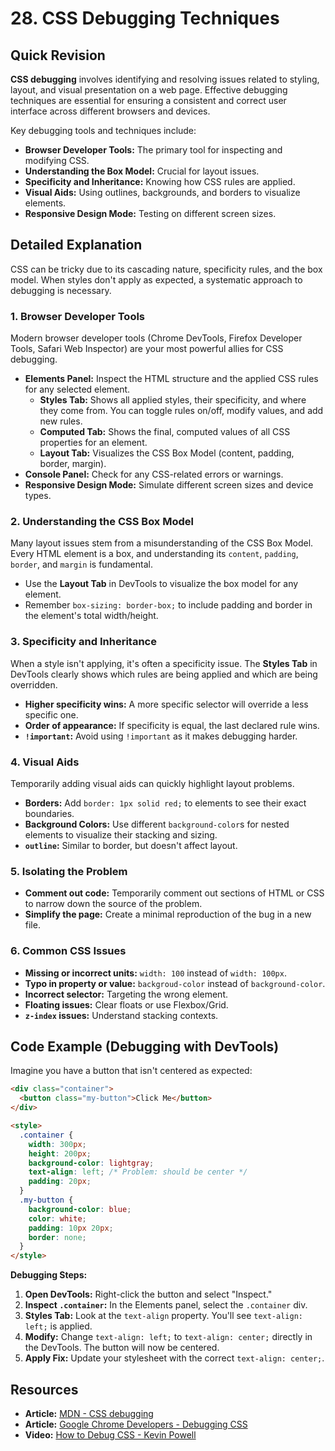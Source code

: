 
# 28. CSS Debugging Techniques

## Quick Revision

**CSS debugging** involves identifying and resolving issues related to styling, layout, and visual presentation on a web page. Effective debugging techniques are essential for ensuring a consistent and correct user interface across different browsers and devices.

Key debugging tools and techniques include:

*   **Browser Developer Tools:** The primary tool for inspecting and modifying CSS.
*   **Understanding the Box Model:** Crucial for layout issues.
*   **Specificity and Inheritance:** Knowing how CSS rules are applied.
*   **Visual Aids:** Using outlines, backgrounds, and borders to visualize elements.
*   **Responsive Design Mode:** Testing on different screen sizes.

## Detailed Explanation

CSS can be tricky due to its cascading nature, specificity rules, and the box model. When styles don't apply as expected, a systematic approach to debugging is necessary.

### 1. Browser Developer Tools

Modern browser developer tools (Chrome DevTools, Firefox Developer Tools, Safari Web Inspector) are your most powerful allies for CSS debugging.

*   **Elements Panel:** Inspect the HTML structure and the applied CSS rules for any selected element.
    *   **Styles Tab:** Shows all applied styles, their specificity, and where they come from. You can toggle rules on/off, modify values, and add new rules.
    *   **Computed Tab:** Shows the final, computed values of all CSS properties for an element.
    *   **Layout Tab:** Visualizes the CSS Box Model (content, padding, border, margin).
*   **Console Panel:** Check for any CSS-related errors or warnings.
*   **Responsive Design Mode:** Simulate different screen sizes and device types.

### 2. Understanding the CSS Box Model

Many layout issues stem from a misunderstanding of the CSS Box Model. Every HTML element is a box, and understanding its `content`, `padding`, `border`, and `margin` is fundamental.

*   Use the **Layout Tab** in DevTools to visualize the box model for any element.
*   Remember `box-sizing: border-box;` to include padding and border in the element's total width/height.

### 3. Specificity and Inheritance

When a style isn't applying, it's often a specificity issue. The **Styles Tab** in DevTools clearly shows which rules are being applied and which are being overridden.

*   **Higher specificity wins:** A more specific selector will override a less specific one.
*   **Order of appearance:** If specificity is equal, the last declared rule wins.
*   **`!important`:** Avoid using `!important` as it makes debugging harder.

### 4. Visual Aids

Temporarily adding visual aids can quickly highlight layout problems.

*   **Borders:** Add `border: 1px solid red;` to elements to see their exact boundaries.
*   **Background Colors:** Use different `background-color`s for nested elements to visualize their stacking and sizing.
*   **`outline`:** Similar to border, but doesn't affect layout.

### 5. Isolating the Problem

*   **Comment out code:** Temporarily comment out sections of HTML or CSS to narrow down the source of the problem.
*   **Simplify the page:** Create a minimal reproduction of the bug in a new file.

### 6. Common CSS Issues

*   **Missing or incorrect units:** `width: 100` instead of `width: 100px`.
*   **Typo in property or value:** `backgroud-color` instead of `background-color`.
*   **Incorrect selector:** Targeting the wrong element.
*   **Floating issues:** Clear floats or use Flexbox/Grid.
*   **`z-index` issues:** Understand stacking contexts.

## Code Example (Debugging with DevTools)

Imagine you have a button that isn't centered as expected:

```html
<div class="container">
  <button class="my-button">Click Me</button>
</div>

<style>
  .container {
    width: 300px;
    height: 200px;
    background-color: lightgray;
    text-align: left; /* Problem: should be center */
    padding: 20px;
  }
  .my-button {
    background-color: blue;
    color: white;
    padding: 10px 20px;
    border: none;
  }
</style>
```

**Debugging Steps:**

1.  **Open DevTools:** Right-click the button and select "Inspect."
2.  **Inspect `.container`:** In the Elements panel, select the `.container` div.
3.  **Styles Tab:** Look at the `text-align` property. You'll see `text-align: left;` is applied.
4.  **Modify:** Change `text-align: left;` to `text-align: center;` directly in the DevTools. The button will now be centered.
5.  **Apply Fix:** Update your stylesheet with the correct `text-align: center;`.

## Resources

*   **Article:** [MDN - CSS debugging](https://developer.mozilla.org/en-US/docs/Learn/CSS/CSS_layout/Debugging_CSS)
*   **Article:** [Google Chrome Developers - Debugging CSS](https://developer.chrome.com/docs/devtools/css/)
*   **Video:** [How to Debug CSS - Kevin Powell](https://www.youtube.com/watch?v=static-relative-absolute-fixed-sticky)
